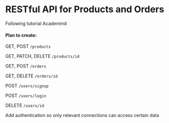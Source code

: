 # RESTful API for Products and Orders

Following tutorial Academind

#### Plan to create:

GET, POST `/products`

GET, PATCH, DELETE `/products/id`

GET, POST `/orders`

GET, DELETE `/orders/id`

POST `/users/signup`

POST `/users/login`

DELETE `/users/id`

Add authentication so only relevant connections can access certain data
